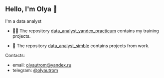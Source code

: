 ## Hello, I'm Olya 👋

I'm a data analyst

- 👩‍💻 The repository [data_analyst_yandex_practicum](https://github.com/olyautrom/data_analyst_yandex_practicum) contains my training projects.

- 💼 The repository [data_analyst_simble](https://github.com/olyautrom/data_analyst_simble) contains projects from work.

Contacts:
- email: olyautrom@yandex.ru
- telegram: [@olyautrom](https://t.me/olyautrom)


<!--
**olyautrom/olyautrom** is a ✨ _special_ ✨ repository because its `README.md` (this file) appears on your GitHub profile.

Here are some ideas to get you started:

- 🔭 I’m currently working on ...
- 🌱 I’m currently learning ...
- 👯 I’m looking to collaborate on ...
- 🤔 I’m looking for help with ...
- 💬 Ask me about ...
- 📫 How to reach me: ...
- 😄 Pronouns: ...
- ⚡ Fun fact: ...
-->
